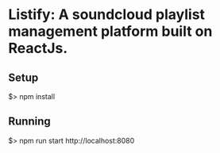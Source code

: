 # Listify: A soundcloud playlist management platform built on ReactJs. 

## Setup
$> npm install
## Running
$> npm run start
http://localhost:8080

